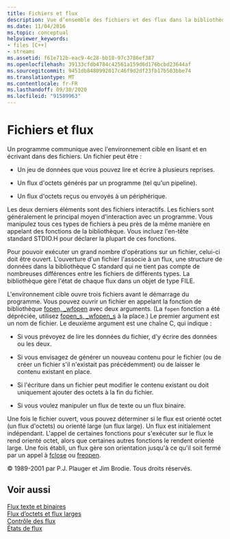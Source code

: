 ```yaml
---
title: Fichiers et flux
description: Vue d’ensemble des fichiers et des flux dans la bibliothèque Runtime C de Microsoft.
ms.date: 11/04/2016
ms.topic: conceptual
helpviewer_keywords:
- files [C++]
- streams
ms.assetid: f61e712b-eac9-4c28-bb18-97c3786ef387
ms.openlocfilehash: 39133cfdb4784c42561a159d6d176bcbd23644af
ms.sourcegitcommit: 9451db8480992017c46f9d2df23fb17b503bbe74
ms.translationtype: MT
ms.contentlocale: fr-FR
ms.lasthandoff: 09/30/2020
ms.locfileid: "91589963"
---
```

# <a name="files-and-streams"></a>Fichiers et flux

Un programme communique avec l'environnement cible en lisant et en écrivant dans des fichiers. Un fichier peut être :

- Un jeu de données que vous pouvez lire et écrire à plusieurs reprises.

- Un flux d'octets générés par un programme (tel qu'un pipeline).

- Un flux d'octets reçus ou envoyés à un périphérique.

Les deux derniers éléments sont des fichiers interactifs. Les fichiers sont généralement le principal moyen d'interaction avec un programme. Vous manipulez tous ces types de fichiers à peu près de la même manière en appelant des fonctions de la bibliothèque. Vous incluez l'en-tête standard STDIO.H pour déclarer la plupart de ces fonctions.

Pour pouvoir exécuter un grand nombre d'opérations sur un fichier, celui-ci doit être ouvert. L'ouverture d'un fichier l'associe à un flux, une structure de données dans la bibliothèque C standard qui ne tient pas compte de nombreuses différences entre les fichiers de différents types. La bibliothèque gère l'état de chaque flux dans un objet de type FILE.

L'environnement cible ouvre trois fichiers avant le démarrage du programme. Vous pouvez ouvrir un fichier en appelant la fonction de bibliothèque [fopen, _wfopen](../c-runtime-library/reference/fopen-wfopen.md) avec deux arguments. (La `fopen` fonction a été dépréciée, utilisez [fopen_s, _wfopen_s](../c-runtime-library/reference/fopen-s-wfopen-s.md) à la place.) Le premier argument est un nom de fichier. Le deuxième argument est une chaîne C, qui indique :

- Si vous prévoyez de lire les données du fichier, d'y écrire des données ou les deux.

- Si vous envisagez de générer un nouveau contenu pour le fichier (ou de créer un fichier s'il n'existait pas précédemment) ou de laisser le contenu existant en place.

- Si l'écriture dans un fichier peut modifier le contenu existant ou doit uniquement ajouter des octets à la fin du fichier.

- Si vous voulez manipuler un flux de texte ou un flux binaire.

Une fois le fichier ouvert, vous pouvez déterminer si le flux est orienté octet (un flux d'octets) ou orienté large (un flux large). Un flux est initialement indépendant. L'appel de certaines fonctions pour s'exécuter sur le flux le rend orienté octet, alors que certaines autres fonctions le rendent orienté large. Une fois établi, un flux gère son orientation jusqu'à ce qu'il soit fermé par un appel à [fclose](../c-runtime-library/reference/fclose-fcloseall.md) ou [freopen](../c-runtime-library/reference/freopen-wfreopen.md).

© 1989-2001 par P.J. Plauger et Jim Brodie. Tous droits réservés.

## <a name="see-also"></a>Voir aussi

[Flux texte et binaires](../c-runtime-library/text-and-binary-streams.md)<br/>
[Flux d’octets et flux larges](../c-runtime-library/byte-and-wide-streams.md)<br/>
[Contrôle des flux](../c-runtime-library/controlling-streams.md)<br/>
[États de flux](../c-runtime-library/stream-states.md)
